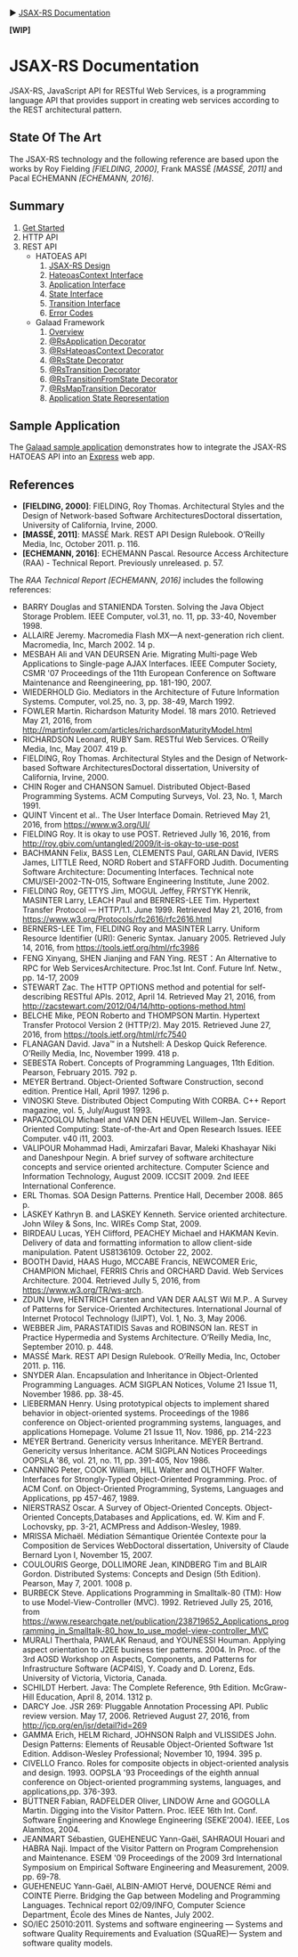 :arrow_forward: [JSAX-RS Documentation](./jsax-rs-reference.md)

**[WIP]**

# JSAX-RS Documentation

JSAX-RS, JavaScript API for RESTful Web Services, is a programming language API that provides support in creating web services according to the REST architectural pattern.

## State Of The Art

The JSAX-RS technology and the following reference are based upon the works by Roy Fielding _[FIELDING, 2000]_, Frank MASSÉ _[MASSÉ, 2011]_ and Pacal ECHEMANN _[ECHEMANN, 2016]_.

## Summary

1. [Get Started](./jsax-rs-get-started.md)
2. HTTP API
3. REST API
   - HATOEAS API
      1. [JSAX-RS Design](./jsax-rs-hatoeas-api-design.md)
      1. [HateoasContext Interface](./jsax-rs-hateoascontext-interface.md)
      1. [Application Interface](./jsax-rs-application-interface.md)
      1. [State Interface](./jsax-rs-state-interface.md)
      1. [Transition Interface](./jsax-rs-transition-interface.md)
      1. [Error Codes](./jsax-rs-hatoeas-error-codes.md)
   - Galaad Framework
      1. [Overview](./jsax-rs-galaad-overview.md)
      1. [@RsApplication Decorator](./jsax-rs-galaad-rsapplication.md)
      1. [@RsHateoasContext Decorator](./jsax-rs-galaad-rshateoascontext.md)
      1. [@RsState Decorator](./jsax-rs-galaad-rsstate.md)
      1. [@RsTransition Decorator](./jsax-rs-galaad-rstransition.md)
      1. [@RsTransitionFromState Decorator](./jsax-rs-galaad-rstransitionfromstate.md)
      1. [@RsMapTransition Decorator](./jsax-rs-galaad-rsmaptransition.md)
      1. [Application State Representation](./jsax-rs-galaad-application-state-representation.md)

## Sample Application

The [Galaad sample application](https://github.com/pechemann/galaad-sample) demonstrates how to integrate the JSAX-RS HATOEAS API into an [Express](https://expressjs.com/) web app.

## References

- **[FIELDING, 2000]**: FIELDING, Roy Thomas. Architectural Styles and the Design of Network-based Software ArchitecturesDoctoral dissertation, University of California, Irvine, 2000.
- **[MASSÉ, 2011]**:  MASSÉ Mark. REST API Design Rulebook. O’Reilly Media, Inc, October 2011. p. 116.
- **[ECHEMANN, 2016]**: ECHEMANN Pascal. Resource Access Architecture (RAA) - Technical Report. Previously unreleased. p. 57.

The _RAA Technical Report [ECHEMANN, 2016]_ includes the following references:

- BARRY Douglas and STANIENDA Torsten. Solving the Java Object Storage Problem.  IEEE Computer, vol.31, no. 11, pp. 33-40, November 1998. 
- ALLAIRE Jeremy. Macromedia Flash MX—A next-generation rich client. Macromedia, Inc,  March 2002. 14 p. 
- MESBAH Ali and VAN DEURSEN Arie. Migrating Multi-page Web Applications to Single-page AJAX Interfaces. IEEE Computer Society, CSMR '07 Proceedings of the 11th European Conference on Software Maintenance and Reengineering, pp. 181-190, 2007. 
- WIEDERHOLD Gio. Mediators in the Architecture of Future Information Systems.  Computer, vol.25, no. 3, pp. 38-49, March 1992. 
- FOWLER Martin. Richardson Maturity Model. 18 mars 2010. Retrieved May 21, 2016, from http://martinfowler.com/articles/richardsonMaturityModel.html 
- RICHARDSON Leonard, RUBY Sam. RESTful Web Services. O’Reilly Media, Inc, May 2007. 419 p.
- FIELDING, Roy Thomas. Architectural Styles and the Design of Network-based Software ArchitecturesDoctoral dissertation, University of California, Irvine, 2000.
- CHIN Roger and CHANSON Samuel. Distributed Object-Based Programming Systems.  ACM Computing Surveys, Vol. 23, No. 1, March 1991. 
- QUINT Vincent et al.. The User Interface Domain. Retrieved May 21, 2016, from https://www.w3.org/UI/ 
- FIELDING Roy. It is okay to use POST. Retrieved Jully 16, 2016, from http://roy.gbiv.com/untangled/2009/it-is-okay-to-use-post 
- BACHMANN Felix, BASS Len, CLEMENTS Paul, GARLAN David, IVERS James, LITTLE Reed, NORD Robert and STAFFORD Judith. Documenting Software Architecture: Documenting Interfaces. Technical note CMU/SEI-2002-TN-015, Software Engineering Institute, June 2002.
- FIELDING Roy, GETTYS Jim, MOGUL Jeffey, FRYSTYK Henrik, MASINTER Larry, LEACH Paul and BERNERS-LEE Tim. Hypertext Transfer Protocol — HTTP/1.1. June 1999. Retrieved May 21, 2016, from https://www.w3.org/Protocols/rfc2616/rfc2616.html 
- BERNERS-LEE Tim, FIELDING Roy and MASINTER Larry. Uniform Resource Identifier (URI): Generic Syntax. January 2005. Retrieved July 14, 2016, from https://tools.ietf.org/html/rfc3986 
- FENG Xinyang, SHEN Jianjing and FAN Ying. REST：An Alternative to RPC for Web ServicesArchitecture. Proc.1st Int. Conf. Future Inf. Netw., pp. 14-17, 2009 
- STEWART Zac. The HTTP OPTIONS method and potential for self-describing RESTful APIs. 2012, April 14. Retrieved May 21, 2016, from http://zacstewart.com/2012/04/14/http-options-method.html 
- BELCHE Mike, PEON Roberto and THOMPSON Martin. Hypertext Transfer Protocol Version 2 (HTTP/2). May 2015. Retrieved June 27, 2016, from https://tools.ietf.org/html/rfc7540 
- FLANAGAN David. Java™ in a Nutshell: A Deskop Quick Reference. O’Reilly Media, Inc, November 1999. 418 p.
- SEBESTA Robert. Concepts of Programming Languages, 11th Edition.  Pearson, February 2015. 792 p. 
- MEYER Bertrand. Object-Oriented Software Construction, second edition. Prentice Hall, April 1997. 1296  p.
- VINOSKI Steve. Distributed Object Computing With CORBA.  C++ Report magazine, vol. 5, July/August 1993. 
- PAPAZOGLOU Michael and VAN DEN HEUVEL Willem-Jan. Service-Oriented Computing: State-of-the-Art and Open Research Issues.  IEEE Computer. v40 i11, 2003. 
- VALIPOUR Mohammad Hadi, Amirzafari Bavar, Maleki Khashayar Niki and Daneshpour Negin. A brief survey of software architecture concepts and service oriented architecture. Computer Science and Information Technology, August 2009. ICCSIT 2009. 2nd IEEE International Conference. 
- ERL Thomas. SOA Design Patterns. Prentice Hall, December 2008. 865 p.
- LASKEY Kathryn B. and LASKEY Kenneth. Service oriented architecture.  John Wiley & Sons, Inc. WIREs Comp Stat, 2009. 
- BIRDEAU Lucas, YEH Clifford, PEACHEY Michael and HAKMAN Kevin. Delivery of data and formatting information to allow client-side manipulation. Patent US8136109. October 22, 2002.
- BOOTH David, HAAS Hugo, MCCABE Francis, NEWCOMER Eric, CHAMPION Michael, FERRIS Chris and ORCHARD David. Web Services Architecture. 2004. Retrieved Jully 5, 2016, from https://www.w3.org/TR/ws-arch. 
- ZDUN Uwe, HENTRICH Carsten and VAN DER AALST Wil M.P.. A Survey of Patterns for Service-Oriented Architectures.  International Journal of Internet Protocol Technology (IJIPT), Vol. 1, No. 3, May 2006.  
- WEBBER Jim, PARASTATIDIS Savas and ROBINSON Ian. REST in Practice Hypermedia and Systems Architecture. O’Reilly Media, Inc, September 2010. p. 448.
- MASSÉ Mark. REST API Design Rulebook. O’Reilly Media, Inc, October 2011. p. 116.
- SNYDER Alan. Encapsulation and Inheritance in Object-Orlented Programming Languages.  ACM SIGPLAN Notices, Volume 21 Issue 11, November 1986.  pp. 38-45. 
- LIEBERMAN Henry. Using prototypical objects to implement shared behavior in object-oriented systems.  Proceedings of the 1986 conference on Object-oriented programming systems, languages, and applications Homepage. Volume 21 Issue 11, Nov. 1986, pp. 214-223  
- MEYER Bertrand. Genericity versus Inheritance.  MEYER Bertrand. Genericity versus Inheritance. ACM SIGPLAN Notices Proceedings OOPSLA '86, vol. 21, no. 11, pp. 391-405, Nov 1986. 
- CANNING Peter, COOK William, HILL Walter and OLTHOFF Walter. Interfaces for Strongly-Typed Object-Oriented Programming.  Proc. of ACM Conf. on Object-Oriented Programming, Systems, Languages and Applications, pp 457-467, 1989.  
- NIERSTRASZ Oscar. A Survey of Object-Oriented Concepts.  Object-Oriented Concepts,Databases and Applications, ed. W. Kim and F. Lochovsky, pp. 3-21, ACMPress and Addison-Wesley, 1989. 
- MRISSA Michaël. Médiation Sémantique Orientée Contexte pour la Composition de Services WebDoctoral dissertation, University of Claude Bernard Lyon I, November 15, 2007.
- COULOURIS George, DOLLIMORE Jean, KINDBERG Tim and BLAIR Gordon. Distributed Systems: Concepts and Design (5th Edition). Pearson, May 7, 2001. 1008 p.
- BURBECK Steve. Applications Programming in Smalltalk-80 (TM): How to use Model-View-Controller (MVC). 1992.  Retrieved Jully 25, 2016, from https://www.researchgate.net/publication/238719652_Applications_programming_in_Smalltalk-80_how_to_use_model-view-controller_MVC 
- MURALI Therthala, PAWLAK Renaud, and YOUNESSI Houman. Applying aspect orientation to J2EE business tier patterns.  2004. In Proc. of the 3rd AOSD Workshop on Aspects, Components, and Patterns for Infrastructure Software (ACP4IS), Y. Coady and D. Lorenz, Eds. University of Victoria, Victoria, Canada. 
- SCHILDT  Herbert. Java: The Complete Reference, 9th Edition. McGraw-Hill Education, April 8, 2014. 1312 p.
- DARCY Joe. JSR 269: Pluggable Annotation Processing API. Public review version. May 17, 2006. Retrieved August 27, 2016, from http://jcp.org/en/jsr/detail?id=269 
- GAMMA Erich, HELM Richard, JOHNSON Ralph and VLISSIDES John. Design Patterns: Elements of Reusable Object-Oriented Software 1st Edition. Addison-Wesley Professional; November 10, 1994. 395 p.
- CIVELLO Franco. Roles for composite objects in object-oriented analysis and design.  1993. OOPSLA '93 Proceedings of the eighth annual conference on Object-oriented programming systems, languages, and applications,pp. 376-393. 
- BÜTTNER Fabian, RADFELDER Oliver, LINDOW Arne and GOGOLLA Martin. Digging into the Visitor Pattern.  Proc. IEEE 16th Int. Conf. Software Engineering and Knowlege Engineering (SEKE’2004). IEEE, Los Alamitos, 2004. 
- JEANMART Sébastien, GUEHENEUC Yann-Gaël, SAHRAOUI Houari and HABRA Naji. Impact of the Visitor Pattern on Program Comprehension and Maintenance.  ESEM '09 Proceedings of the 2009 3rd International Symposium on Empirical Software Engineering and Measurement, 2009. pp. 69-78. 
- GUEHENEUC Yann-Gaël, ALBIN-AMIOT Hervé, DOUENCE Rémi and COINTE Pierre. Bridging the Gap between Modeling and Programming Languages. Technical report 02/09/INFO, Computer Science Department, École des Mines de Nantes, July 2002. 
- SO/IEC 25010:2011. Systems and software engineering — Systems and software Quality Requirements and Evaluation (SQuaRE)— System and software quality models.  
